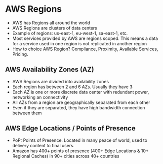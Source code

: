 # AWS Regions

- AWS has Regions all around the world
- AWS Regions are clusters of data centers
- Example of regions: us-east-1, eu-west-1, sa-east-1, etc.
- Most services provided by AWS are regions scoped. This means a data for a service used in one region is not replicated in another region
- How to choice AWS Region? Compliance, Proximity, Available Services, Pricing.

## AWS Availability Zones (AZ)

- AWS Regions are divided into availability zones
- Each region has between 2 and 6 AZs. Usually they have 3
- Each AZ is one or more discrete data center with redundant power, networking an connectivity
- All AZs from a region are geographically separated from each other
- Even if they are separated, they have high bandwidth connection between them

## AWS Edge Locations / Points of Presence

- PoP: Points of Presence. Located in many peace of world, used to delivery content to final users.
- Amazon has 400+ points of presence (400+ Edge Locations & 10+ Regional Caches) in 90+ cities across 40+ countries